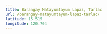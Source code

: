 ```yaml
---
title: Barangay Matayumtayum Lapaz, Tarlac
url: /barangay-matayumtayum-lapaz-tarlac/
latitude: 15.515
longitude: 120.704
---
```

